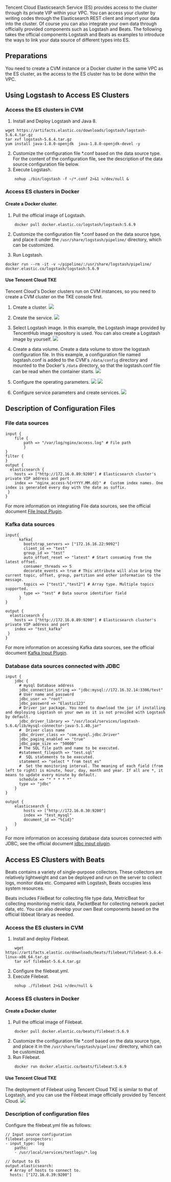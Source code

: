 
Tencent Cloud Elasticsearch Service (ES) provides access to the cluster through its private VIP within your VPC. You can access your cluster by writing codes through the Elasticsearch REST client and import your data into the cluster. Of course you can also integrate your own data through officially provided components such as Logstash and Beats. The following takes the official components Logstash and Beats as examples to introduce the ways to link your data source of different types into ES.

## Preparations

You need to create a CVM instance or a Docker cluster in the same VPC as the ES cluster, as the access to the ES cluster has to be done within the VPC.

## Using Logstash to Access ES Clusters

### Access the ES clusters in CVM

1. Install and Deploy Logstash and Java 8.
```
wget https://artifacts.elastic.co/downloads/logstash/logstash-5.6.4.tar.gz
tar xvf logstash-5.6.4.tar.gz
yum install java-1.8.0-openjdk  java-1.8.0-openjdk-devel -y
```
2. Customize the configuration file \*.conf based on the data source type. For the content of the configuration file, see the description of the data source configuration file below.
3. Execute Logstash.
```
	nohup ./bin/logstash -f ~/*.conf 2>&1 >/dev/null &
```

### Access ES clusters in Docker
#### Create a Docker cluster.

1. Pull the official image of Logstash.
```
	docker pull docker.elastic.co/logstash/logstash:5.6.9
```
2. Customize the configuration file *.conf based on the data source type, and place it under the `/usr/share/logstash/pipeline/` directory, which can be customized.

3. Run Logstash.
```
docker run --rm -it -v ~/pipeline/:/usr/share/logstash/pipeline/ docker.elastic.co/logstash/logstash:5.6.9
```

#### Use Tencent Cloud TKE

Tencent Cloud's Docker clusters run on CVM instances, so you need to create a CVM cluster on the TKE console first.

1. Create a cluster.
![](https://main.qcloudimg.com/raw/bef34f94f675e6930d4065294372e80b.png)

2. Create the service.
![](https://main.qcloudimg.com/raw/be5d094efdbe3af4188d3ed7b87132fb.png)

3. Select Logstash image.
In this example, the Logstash image provided by TencentHub image repository is used. You can also create a Logstash image by yourself.
![](https://main.qcloudimg.com/raw/750a904e83ffeb026391f42e1f9fa2be.png)

4. Create a data volume.
Create a data volume to store the logstash configuration file. In this example, a configuration file named logstash.conf is added to the CVM's `/data/config` directory and mounted to the Docker's `/data` directory, so that the logstash.conf file can be read when the container starts.
![](https://main.qcloudimg.com/raw/586d21e0309f162d2a054fdc48372b88.png)

5. Configure the operating parameters.
![](https://main.qcloudimg.com/raw/c134f1daa02aa08bae193b5e0ecf37e6.png)
![](https://main.qcloudimg.com/raw/30c138c7117729a83e1e320d90d64287.png)

6. Configure service parameters and create services.
![](https://main.qcloudimg.com/raw/7bdaea6c6bb48c731b26fb1f2ea21425.png)

## Description of Configuration Files
### File data sources

```
input {
    file {
        path => "/var/log/nginx/access.log" # File path
        }
}
filter {
}
output {
  elasticsearch {
    hosts => ["http://172.16.0.89:9200"] # Elasticsearch cluster's private VIP address and port
    index => "nginx_access-%{+YYYY.MM.dd}" #  Custom index names. One index is generated every day with the date as suffix.
 }
}
```
For more information on integrating File data sources, see the official document [File Input Plugin](https://www.elastic.co/guide/en/logstash/5.6/plugins-inputs-file.html).


### Kafka data sources

```
input{
      kafka{
        bootstrap_servers => ["172.16.16.22:9092"]
        client_id => "test"
        group_id => "test"
        auto_offset_reset => "latest" # Start consuming from the latest offset.
        consumer_threads => 5
        decorate_events => true # This attribute will also bring the current topic, offset, group, partition and other information to the message.
        topics => ["test1","test2"] # Array type. Multiple topics supported.
        type => "test" # Data source identifier field
      }
}

output {
  elasticsearch {
    hosts => ["http://172.16.0.89:9200"] # Elasticsearch cluster's private VIP address and port
    index => "test_kafka"
 }
}
```
For more information on accessing Kafka data sources, see the official document [Kafka Input Plugin](https://www.elastic.co/guide/en/logstash/5.6/plugins-inputs-kafka.html).

### Database data sources connected with JDBC

```
input {
    jdbc {
      # mysql Database address
      jdbc_connection_string => "jdbc:mysql://172.16.32.14:3306/test"
      # User name and password
      jdbc_user => "root"
      jdbc_password => "Elastic123"
      # Driver jar package. You need to download the jar if installing and deploying Logstash on your own as it is not provided with Logstash by default.
      jdbc_driver_library => "/usr/local/services/logstash-5.6.4/lib/mysql-connector-java-5.1.40.jar"
      #  Driver class name
      jdbc_driver_class => "com.mysql.jdbc.Driver"
      jdbc_paging_enabled => "true"
      jdbc_page_size => "50000"
      # The SQL file path and name to be executed.
      #statement_filepath => "test.sql"
      #  SQL statements to be executed.
      statement => "select * from test_es"
      #  Set the monitoring interval. The meaning of each field (from left to right) is minute, hour, day, month and year. If all are *, it means to update every minute by default.
      schedule => "* * * * *"
      type => "jdbc"
    }
}

output {
    elasticsearch {
        hosts => ["http://172.16.0.30:9200"]
        index => "test_mysql"
        document_id => "%{id}"
    }
}
```
For more information on accessing database data sources connected with JDBC, see the official document [jdbc input plugin](https://www.elastic.co/guide/en/logstash/5.6/plugins-inputs-jdbc.html).


## Access ES Clusters with Beats

Beats contains a variety of single-purpose collectors. These collectors are relatively lightweight and can be deployed and run on the server to collect logs, monitor data etc. Compared with Logstash, Beats occupies less system resources.

Beats includes FileBeat for collecting file type data, MetricBeat for collecting monitoring metric data, PacketBeat for collecting network packet data, etc. You can also develop your own Beat components based on the official libbeat library as needed.

### Access the ES clusters in CVM

1. Install and deploy Filebeat.
```
	wget https://artifacts.elastic.co/downloads/beats/filebeat/filebeat-5.6.4-linux-x86_64.tar.gz
	tar xvf filebeat-5.6.4.tar.gz
```
2. Configure the filebeat.yml.
3. Execute Filebeat.
```
	nohup ./filebeat 2>&1 >/dev/null &
```

### Access ES clusters in Docker
#### Create a Docker cluster

1. Pull the official image of Filebeat.
```
	docker pull docker.elastic.co/beats/filebeat:5.6.9
```
2. Customize the configuration file \*.conf based on the data source type, and place it in the `/usr/share/logstash/pipeline/` directory, which can be customized.
3. Run Filebeat.
```
	docker run docker.elastic.co/beats/filebeat:5.6.9
```

#### Use Tencent Cloud TKE

The deployment of Filebeat using Tencent Cloud TKE is similar to that of Logstash, and you can use the Filebeat image officially provided by Tencent Cloud.
![](https://main.qcloudimg.com/raw/67f84497e15809a4a92bbe64ade43327.png)

### Description of configuration files
Configure the filebeat.yml file as follows:

```
// Input source configuration
filebeat.prospectors:
- input_type: log
    paths:
    - /usr/local/services/testlogs/*.log

// Output to ES
output.elasticsearch:
  # Array of hosts to connect to.
  hosts: ["172.16.0.39:9200"]
```

